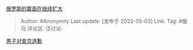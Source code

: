 [俄罗斯的赢面在继续扩大](https://zhuanlan.zhihu.com/p/508743638)

> Author: #Anonymity
> Last update: [发布于 2022-05-03]
> Link:
> Tag: #俄乌
> 评论区:
> 泛讨论:

[男子对普京道歉](http://link.zhihu.com/?target=https%3A//m.bilibili.com/video/BV18Y4y1k7H2%3Fp%3D1%26share_medium%3Dandroid%26share_plat%3Dandroid%26share_session_id%3D4208a945-187b-4849-8fc8-c27d8b1fd279%26share_source%3DCOPY%26share_tag%3Ds_i%26timestamp%3D1651556154%26unique_k%3DTilcGUJ%26share_times%3D1)

